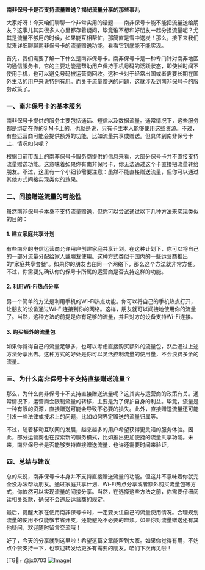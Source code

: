 **南非保号卡是否支持流量赠送？揭秘流量分享的那些事儿**

大家好呀！今天咱们聊聊一个非常实用的话题——南非保号卡能不能把流量送给朋友？这事儿其实很多人心里都存着疑问，毕竟谁不想和好朋友一起分担流量呢？尤其是流量不够用的时候，如果能互相帮忙，那简直是雪中送炭！那么，接下来我们就来详细聊聊南非保号卡的流量赠送功能，看看它到底能不能实现。

首先，我们需要了解一下什么是南非保号卡。南非保号卡是一种专门针对南非地区的通信服务卡，它的主要功能是帮助用户保持手机号码的活跃状态，即使长时间不使用手机，也可以避免号码被运营商回收。这种卡对于经常出国或者需要长期在国外生活的用户来说特别有用。而关于流量赠送的问题，这就涉及到南非保号卡的服务政策了。

### **一、南非保号卡的基本服务**

南非保号卡提供的服务主要包括通话、短信以及数据流量。通常情况下，这些服务都是绑定在你的SIM卡上的，也就是说，只有卡主本人能够使用这些资源。不过，有些运营商可能会提供额外的功能，比如流量共享或赠送。但具体到南非保号卡上，情况如何呢？

根据目前市面上的南非保号卡服务商提供的信息来看，大部分保号卡并不直接支持流量赠送功能。这意味着如果你有南非保号卡，你无法通过这个卡直接把流量转给朋友。不过，这里有一个小细节需要注意：虽然不能直接赠送流量，但你可以通过其他方式间接实现类似的效果。

### **二、间接赠送流量的可能性**

虽然南非保号卡本身不支持流量赠送，但你可以尝试通过以下几种方法来实现类似的目的：

#### 1. **建立家庭共享计划**
有些南非的电信运营商允许用户创建家庭共享计划。在这种计划下，你可以将自己的一部分流量分配给家人或朋友使用。这种方式类似于国内的一些运营商推出的“家庭共享套餐”。如果你的朋友也在同一个网络下，那么这个方法就非常方便。不过，你需要先确认你的保号卡所属的运营商是否支持这样的功能。

#### 2. **利用Wi-Fi热点分享**
另一个简单的方法是利用手机的Wi-Fi热点功能。你可以将自己的手机热点打开，让朋友的设备通过Wi-Fi连接到你的网络。这样，朋友就可以间接地使用你的流量了。当然，这种方法的前提是你有足够的流量，并且对方的设备支持Wi-Fi连接。

#### 3. **购买额外的流量包**
如果你觉得自己的流量足够多，也可以考虑直接购买额外的流量包，然后通过上述方法分享出去。这种方式的好处是你可以灵活控制流量的使用量，不会浪费多余的流量。

### **三、为什么南非保号卡不支持直接赠送流量？**

那么，为什么南非保号卡不支持直接赠送流量呢？这其实与运营商的政策有关。通常情况下，运营商会限制流量的转移，主要是为了保护自身的利益。毕竟，流量是一种有限的资源，直接赠送可能会导致不必要的损失。此外，直接赠送流量还可能引发一些法律或技术上的问题，比如如何界定赠送的流量归属等。

不过，随着移动互联网的发展，越来越多的用户希望获得更灵活的服务体验。因此，部分运营商也在探索新的服务模式，比如推出更加便捷的流量共享功能。未来，南非保号卡是否能够支持直接赠送流量，也许还需要时间来验证。

### **四、总结与建议**

总的来说，南非保号卡本身并不支持直接赠送流量的功能。但这并不意味着你就完全没办法帮助朋友。通过家庭共享计划、Wi-Fi热点分享或者额外购买流量包等方式，你依然可以实现流量的间接分享。当然，在选择这些方法之前，你需要仔细阅读相关条款，确保不会违反运营商的规定。

最后，提醒大家在使用南非保号卡时，一定要关注自己的流量使用情况。合理规划流量的使用不仅能够节省开支，还能避免不必要的麻烦。如果你对流量赠送还有其他疑问，欢迎随时留言交流哦！

好了，今天的分享就到这里啦！希望这篇文章能帮到大家。如果你觉得有用，不妨点个赞支持一下，也欢迎转发给更多有需要的朋友。咱们下次再见啦！

[TG💪+ @jx0703 ![Image](https://github.com/user-attachments/assets/dbca1d08-cadb-493c-b0ec-ad6f7a83f270)]